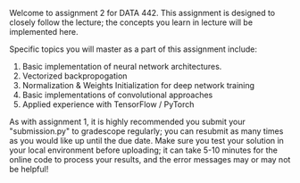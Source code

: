 Welcome to assignment 2 for DATA 442.  This assignment is designed to closely follow the lecture; the concepts you learn in lecture will be implemented here. 

Specific topics you will master as a part of this assignment include:
1) Basic implementation of neural network architectures.
2) Vectorized backpropogation
3) Normalization & Weights Initialization for deep network training
4) Basic implementations of convolutional approaches
5) Applied experience with TensorFlow / PyTorch

As with assignment 1, it is highly recommended you submit your "submission.py" to gradescope regularly; you can resubmit as many times as you would like up until the due date.  Make sure you test your solution in your local environment before uploading; it can take 5-10 minutes for the online code to process your results, and the error messages may or may not be helpful!